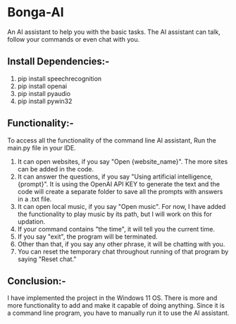 # Bonga-AI
An AI assistant to help you with the basic tasks. The AI assistant can talk, follow your commands or even chat with you.  
## Install Dependencies:-
1. pip install speechrecognition
2. pip install openai
3. pip install pyaudio
4. pip install pywin32
## Functionality:-
To access all the functionality of the command line AI assistant, Run the main.py file in your IDE.  
1. It can open websites, if you say "Open {website_name}". The more sites can be added in the code.
2. It can answer the questions, if you say "Using artificial intelligence, {prompt}". It is using the OpenAI API KEY to generate the text and the code will create a separate folder to save all the prompts with answers in a .txt file.
3. It can open local music, if you say "Open music". For now, I have added the functionality to play music by its path, but I will work on this for updation.
4. If your command contains "the time", it will tell you the current time.
5. If you say "exit", the program will be terminated.
6. Other than that, if you say any other phrase, it will be chatting with you.
7. You can reset the temporary chat throughout running of that program by saying "Reset chat."
## Conclusion:-
I have implemented the project in the Windows 11 OS. There is more and more functionality to add and make it capable of doing anything. Since it is a command line program, you have to manually run it to use the AI assistant. 
